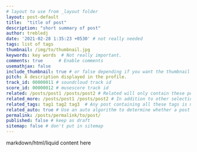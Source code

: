 ```yaml
---
# layout to use from _layout folder
layout: post-default 
title:  "title of post"
description: "short summary of post"
author: trebledj
date: '2021-02-28 1:35:23 +0530' # not really needed
tags: list of tags
thumbnail: /img/to/thumbnail.jpg
keywords: key words  # Not really important.
comments: true      # Enable comments
usemathjax: false
include_thumbnail: true # or false depending if you want the thumbnail to show on the post's page
pitch: A description displayed in the profile.
track_id: 00000011 # soundcloud track id
score_id: 00000012 # musescore track id
related: /posts/post1 /posts/post2 # Related will only contain these posts. "none" to hide related section.
related_more: /posts/post1 /posts/post2 # In addition to other selections, mark these posts as related.
related_tags: tag1 tag2 tag3  # Any post containing all these tags is marked as related.
related_auto: true # Use an auto algorithm to determine whether a post is related.
permalink: /posts/permalink/to/post/
published: false # keep as draft
sitemap: false # don't put in sitemap
---
```


markdown/html/liquid content here